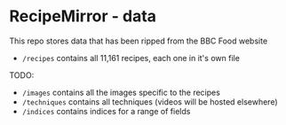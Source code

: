# RecipeMirror - data
This repo stores data that has been ripped from the BBC Food website

* `/recipes` contains all 11,161 recipes, each one in it's own file

TODO:
* `/images` contains all the images specific to the recipes
* `/techniques` contains all techniques (videos will be hosted elsewhere)
* `/indices` contains indices for a range of fields 

